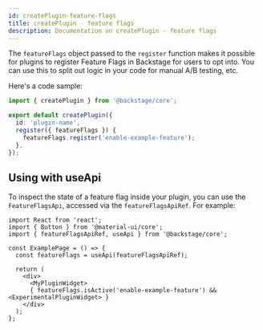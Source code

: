 ```yaml
---
id: createPlugin-feature-flags
title: createPlugin - feature flags
description: Documentation on createPlugin - feature flags
---
```


The `featureFlags` object passed to the `register` function makes it possible
for plugins to register Feature Flags in Backstage for users to opt into. You
can use this to split out logic in your code for manual A/B testing, etc.

Here's a code sample:

```typescript
import { createPlugin } from '@backstage/core';

export default createPlugin({
  id: 'plugin-name',
  register({ featureFlags }) {
    featureFlags.register('enable-example-feature');
  },
});
```

## Using with useApi

To inspect the state of a feature flag inside your plugin, you can use the
`FeatureFlagsApi`, accessed via the `featureFlagsApiRef`. For example:

```tsx
import React from 'react';
import { Button } from '@material-ui/core';
import { featureFlagsApiRef, useApi } from '@backstage/core';

const ExamplePage = () => {
  const featureFlags = useApi(featureFlagsApiRef);

  return (
    <div>
      <MyPluginWidget>
      { featureFlags.isActive('enable-example-feature') && <ExperimentalPluginWidget> }
    </div>
  );
};
```
